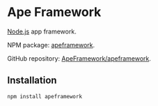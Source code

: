 # Ape Framework

[Node.js](https://nodejs.org) app framework.

NPM package: [apeframework](https://www.npmjs.com/package/apeframework).

GitHub repository: [ApeFramework/apeframework](https://github.com/ApeFramework/apeframework).

## Installation

```
npm install apeframework
```

